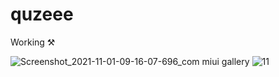 # quzeee
 Working ⚒ 
 
![Screenshot_2021-11-01-09-16-07-696_com miui gallery](https://user-images.githubusercontent.com/92102583/139621285-ef778127-21c2-4f92-820d-29168ba6c87b.png)
![11](https://user-images.githubusercontent.com/92102583/139847980-2b460300-2ae8-43c7-9d0d-14705fff4d3a.jpg)

